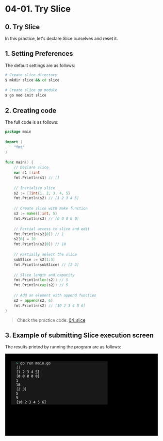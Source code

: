 # 04-01. Try Slice

## 0. Try Slice
In this practice, let's declare Slice ourselves and reset it.

## 1. Setting Preferences
The default settings are as follows:
```sh
# Create slice directory
$ mkdir slice && cd slice

# Create slice go module
$ go mod init slice
```

## 2. Creating code
The full code is as follows:
```go
package main

import (
	"fmt"
)

func main() {
	// Declare slice
	var s1 []int
	fmt.Println(s1) // []

	// Initialize slice
	s2 := []int{1, 2, 3, 4, 5}
	fmt.Println(s2) // [1 2 3 4 5]

	// Create slice with make function
	s3 := make([]int, 5)
	fmt.Println(s3) // [0 0 0 0 0]

	// Partial access to slice and edit
	fmt.Println(s2[0]) // 1
	s2[0] = 10
	fmt.Println(s2[0]) // 10

	// Partially select the slice
	subSlice := s2[1:3]
	fmt.Println(subSlice) // [2 3]

	// Slice length and capacity
	fmt.Println(len(s2)) // 5
	fmt.Println(cap(s2)) // 5

	// Add an element with append function 
	s2 = append(s2, 6)
	fmt.Println(s2) // [10 2 3 4 5 6]
}
```
> Check the practice code: [04_slice](../code/04_slice/)

## 3. Example of submitting Slice execution screen
The results printed by running the program are as follows:
<div style="text-align: center;">
   <img src="../assets/04_data_structure_slice_result_example.png" alt="04_data_structure_slice_result_example" width="600"/>
</div>
